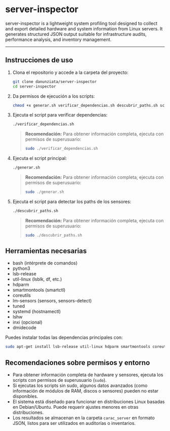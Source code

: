 # server-inspector
server-inspector is a lightweight system profiling tool designed to collect and export detailed hardware and system information from Linux servers. It generates structured JSON output suitable for infrastructure audits, performance analysis, and inventory management.

---

## Instrucciones de uso

1. Clona el repositorio y accede a la carpeta del proyecto:
   ```bash
   git clone danunziata/server-inspector
   cd server-inspector
   ```
2. Da permisos de ejecución a los scripts:
   ```bash
   chmod +x generar.sh verificar_dependencias.sh descubrir_paths.sh scripts/*.sh
   ```

3. Ejecuta el script para verificar dependencias:
   ```bash
   ./verificar_dependencias.sh
   ```
   > **Recomendación:** Para obtener información completa, ejecuta con permisos de superusuario:
   > ```bash
   > sudo ./verificar_dependencias.sh
   > ```

4. Ejecuta el script principal:
   ```bash
   ./generar.sh
   ```
   > **Recomendación:** Para obtener información completa, ejecuta con permisos de superusuario:
   > ```bash
   > sudo ./generar.sh
   > ```

5. Ejecuta el script para detectar los paths de los sensores:
   ```bash
   ./descubrir_paths.sh
   ```
   > **Recomendación:** Para obtener información completa, ejecuta con permisos de superusuario:
   > ```bash
   > sudo ./descubrir_paths.sh
   > ```

## Herramientas necesarias

- bash (intérprete de comandos)
- python3
- lsb-release
- util-linux (lsblk, df, etc.)
- hdparm
- smartmontools (smartctl)
- coreutils
- lm-sensors (sensors, sensors-detect)
- tuned
- systemd (hostnamectl)
- lshw
- inxi (opcional)
- dmidecode

Puedes instalar todas las dependencias principales con:
```bash
sudo apt-get install lsb-release util-linux hdparm smartmontools coreutils lm-sensors tuned systemd lshw inxi dmidecode
```

## Recomendaciones sobre permisos y entorno

- Para obtener información completa de hardware y sensores, ejecuta los scripts con permisos de superusuario (`sudo`).
- Si ejecutas los scripts sin sudo, algunos datos avanzados (como información de módulos de RAM, discos o sensores) pueden no estar disponibles.
- El sistema está diseñado para funcionar en distribuciones Linux basadas en Debian/Ubuntu. Puede requerir ajustes menores en otras distribuciones.
- Los resultados se almacenan en la carpeta `carac_server` en formato JSON, listos para ser utilizados en auditorías o inventarios.
